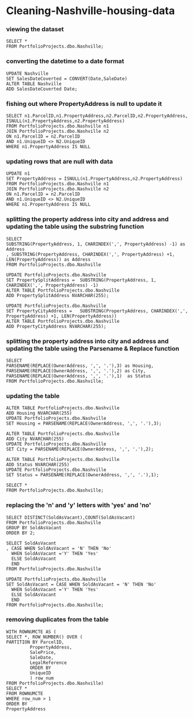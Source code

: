 # Cleaning-Nashville-housing-data

### viewing the dataset
	SELECT *
	FROM PortfolioProjects.dbo.Nashville;

### converting the datetime to a date format
	UPDATE Nashville
	SET SalesDateCoverted = CONVERT(Date,SaleDate)
	ALTER TABLE Nashville
	ADD SalesDateCoverted Date;

### fishing out where PropertyAddress is null to update it
	SELECT n1.ParcelID,n1.PropertyAddress,n2.ParcelID,n2.PropertyAddress, ISNULL(n1.PropertyAddress,n2.PropertyAddress)
	FROM PortfolioProjects.dbo.Nashville n1
	JOIN PortfolioProjects.dbo.Nashville n2
	ON n1.ParcelID = n2.ParcelID
	AND n1.UniqueID <> N2.UniqueID
	WHERE n1.PropertyAddress IS NULL


### updating rows that are null with data
	UPDATE n1
	SET PropertyAddress = ISNULL(n1.PropertyAddress,n2.PropertyAddress)
	FROM PortfolioProjects.dbo.Nashville n1
	JOIN PortfolioProjects.dbo.Nashville n2
	ON n1.ParcelID = n2.ParcelID
	AND n1.UniqueID <> N2.UniqueID
	WHERE n1.PropertyAddress IS NULL



### splitting the property address into city and address and updating the table using the substring function
	SELECT 
	SUBSTRING(PropertyAddress, 1, CHARINDEX(',', PropertyAddress) -1) as Address
	, SUBSTRING(PropertyAddress, CHARINDEX(',', PropertyAddress) +1, LEN(PropertyAddress)) as Address
	FROM PortfolioProjects.dbo.Nashville

	UPDATE PortfolioProjects.dbo.Nashville
	SET PropertySplitAddress =  SUBSTRING(PropertyAddress, 1, CHARINDEX(',', PropertyAddress) -1) 
	ALTER TABLE PortfolioProjects.dbo.Nashville
	ADD PropertySplitAddress NVARCHAR(255);

	UPDATE PortfolioProjects.dbo.Nashville
	SET PropertyCityAddress =   SUBSTRING(PropertyAddress, CHARINDEX(',', PropertyAddress) +1, LEN(PropertyAddress)) 
	ALTER TABLE PortfolioProjects.dbo.Nashville
	ADD PropertyCityAddress NVARCHAR(255);



### splitting the property address into city and address and updating the table using the Parsename & Replace function
	SELECT 
	PARSENAME(REPLACE(OwnerAddress, ',', '.'),3) as Housing,
	PARSENAME(REPLACE(OwnerAddress, ',', '.'),2) as City,
	PARSENAME(REPLACE(OwnerAddress, ',', '.'),1)  as Status
	FROM PortfolioProjects.dbo.Nashville;

### updating the table
	ALTER TABLE PortfolioProjects.dbo.Nashville
	ADD Housing NVARCHAR(255)
	UPDATE PortfolioProjects.dbo.Nashville
	SET Housing = PARSENAME(REPLACE(OwnerAddress, ',', '.'),3);

	ALTER TABLE PortfolioProjects.dbo.Nashville
	ADD City NVARCHAR(255)
	UPDATE PortfolioProjects.dbo.Nashville
	SET City = PARSENAME(REPLACE(OwnerAddress, ',', '.'),2);

	ALTER TABLE PortfolioProjects.dbo.Nashville
	ADD Status NVARCHAR(255)
	UPDATE PortfolioProjects.dbo.Nashville
	SET Status = PARSENAME(REPLACE(OwnerAddress, ',', '.'),1);

	SELECT *
	FROM PortfolioProjects.dbo.Nashville;

### replacing the 'n' and 'y' letters with 'yes' and 'no'
	SELECT DISTINCT(SoldAsVacant),COUNT(SoldAsVacant)
	FROM PortfolioProjects.dbo.Nashville
	GROUP BY SoldAsVacant
	ORDER BY 2;

	SELECT SoldAsVacant
	, CASE WHEN SoldAsVacant = 'N' THEN 'No'
	  WHEN SoldAsVacant ='Y' THEN 'Yes'
	  ELSE SoldAsVacant
	  END 
	FROM PortfolioProjects.dbo.Nashville

	UPDATE PortfolioProjects.dbo.Nashville
	SET SoldAsVacant = CASE WHEN SoldAsVacant = 'N' THEN 'No'
	  WHEN SoldAsVacant ='Y' THEN 'Yes'
	  ELSE SoldAsVacant
	  END 
	FROM PortfolioProjects.dbo.Nashville;



### removing duplicates from the table
	WITH ROWNUMCTE AS (
	SELECT *, ROW_NUMBER() OVER (
	PARTITION BY ParcelID,
		     PropertyAddress,
		     SalePrice,
		     SaleDate,
		     LegalReference
		     ORDER BY 
		     UniqueID 
		     ) row_num
	FROM PortfolioProjects.dbo.Nashville)
	SELECT * 
	FROM ROWNUMCTE
	WHERE row_num > 1
	ORDER BY
	PropertyAddress

